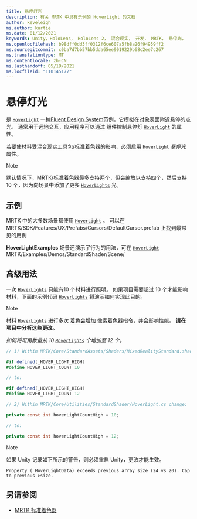 ```yaml
---
title: 悬停灯光
description: 有关 MRTK 中具有示例的 HoverLight 的文档
author: keveleigh
ms.author: kurtie
ms.date: 01/12/2021
keywords: Unity，HoloLens， HoloLens 2， 混合现实， 开发， MRTK， 悬停光，
ms.openlocfilehash: b98dff0dd3ff0312f6ce607a5fb8a26f94959ff2
ms.sourcegitcommit: c0ba7d7bb57bb5dda65ee9019229b68c2ee7c267
ms.translationtype: MT
ms.contentlocale: zh-CN
ms.lasthandoff: 05/19/2021
ms.locfileid: "110145177"
---
```

# <a name="hover-light"></a>悬停灯光

是 [`HoverLight`](xref:Microsoft.MixedReality.Toolkit.Utilities.HoverLight) 一[种Fluent Design System](https://www.microsoft.com/design/fluent/)范例，它模拟在对象表面[](https://docs.unity3d.com/Manual/Lighting.html)附近悬停的点光。 通常用于远地交互，应用程序可以通过 组件控制悬停灯 [`HoverLight`](xref:Microsoft.MixedReality.Toolkit.Utilities.HoverLight) 的属性。

若要使材料受混合现实工具包/标准着色器的影响，必须启用 [`HoverLight`](xref:Microsoft.MixedReality.Toolkit.Utilities.HoverLight) *悬停光* 属性。 

> [!Note]
> 默认情况下，MRTK/标准着色器最多支持两个，但会缩放以支持四个，然后支持 10 个，因为向场景中添加了更多 [`HoverLights`](xref:Microsoft.MixedReality.Toolkit.Utilities.HoverLight) 光。

## <a name="examples"></a>示例

MRTK 中的大多数场景都使用 [`HoverLight`](xref:Microsoft.MixedReality.Toolkit.Utilities.HoverLight) 。 可以在 MRTK/SDK/Features/UX/Prefabs/Cursors/DefaultCursor.prefab 上找到最常见的用例

**HoverLightExamples** 场景还演示了行为的用法，可在 [`HoverLight`](xref:Microsoft.MixedReality.Toolkit.Utilities.HoverLight) MRTK/Examples/Demos/StandardShader/Scene/

## <a name="advanced-usage"></a>高级用法

一次 [`HoverLights`](xref:Microsoft.MixedReality.Toolkit.Utilities.HoverLight) 只能有[](https://docs.unity3d.com/ScriptReference/Material.html)10 个材料进行照明。 如果项目需要超过 10 个才能影响材料，下面的示例代码 [`HoverLights`](xref:Microsoft.MixedReality.Toolkit.Utilities.HoverLight) 将演示如何实现此目的。 [](https://docs.unity3d.com/ScriptReference/Material.html)

> [!Note]
> 材料 [`HoverLights`](xref:Microsoft.MixedReality.Toolkit.Utilities.HoverLight) 进行多次 [着色会增加](https://docs.unity3d.com/ScriptReference/Material.html) 像素着色器指令，并会影响性能。 **请在项目中分析这些更改。**

*如何将可用数量从 10 [`HoverLights`](xref:Microsoft.MixedReality.Toolkit.Utilities.HoverLight) 个增加至 12 个。*

```C#
// 1) Within MRTK/Core/StandardAssets/Shaders/MixedRealityStandard.shader change:

#if defined(_HOVER_LIGHT_HIGH)
#define HOVER_LIGHT_COUNT 10

// to:

#if defined(_HOVER_LIGHT_HIGH)
#define HOVER_LIGHT_COUNT 12

// 2) Within MRTK/Core/Utilities/StandardShader/HoverLight.cs change:

private const int hoverLightCountHigh = 10;

// to:

private const int hoverLightCountHigh = 12;
```

> [!NOTE]
> 如果 Unity 记录如下所示的警告，则必须重启 Unity，更改才能生效。
>
> `Property (_HoverLightData) exceeds previous array size (24 vs 20). Cap to previous >size.`

## <a name="see-also"></a>另请参阅

* [MRTK 标准着色器](mrtk-standard-shader.md)
